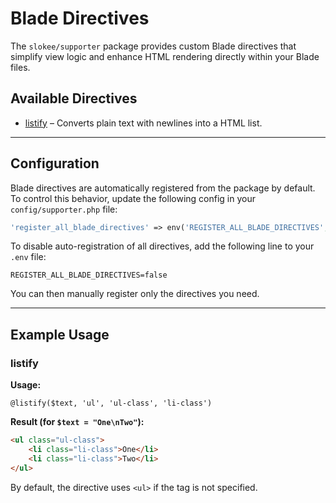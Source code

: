 # Blade Directives

The `slokee/supporter` package provides custom Blade directives that simplify view logic and enhance HTML rendering directly within your Blade files.

## Available Directives

- [listify](#listify) – Converts plain text with newlines into a HTML list.

---

## Configuration

Blade directives are automatically registered from the package by default.  
To control this behavior, update the following config in your `config/supporter.php` file:

```php
'register_all_blade_directives' => env('REGISTER_ALL_BLADE_DIRECTIVES', true),
```

To disable auto-registration of all directives, add the following line to your `.env` file:

```
REGISTER_ALL_BLADE_DIRECTIVES=false
```

You can then manually register only the directives you need.

---

## Example Usage

### listify

**Usage:**

```blade
@listify($text, 'ul', 'ul-class', 'li-class')
```

**Result (for `$text = "One\nTwo"`):**

```html
<ul class="ul-class">
    <li class="li-class">One</li>
    <li class="li-class">Two</li>
</ul>
```

By default, the directive uses `<ul>` if the tag is not specified.
